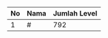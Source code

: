 | No | Nama            | Jumlah Level |
|----|-----------------|--------------|
| 1  | #    |    792        |
